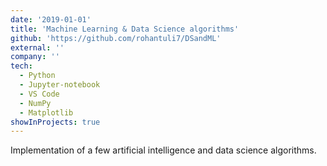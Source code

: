 ```yaml
---
date: '2019-01-01'
title: 'Machine Learning & Data Science algorithms'
github: 'https://github.com/rohantuli7/DSandML'
external: ''
company: ''
tech:
  - Python
  - Jupyter-notebook
  - VS Code
  - NumPy
  - Matplotlib
showInProjects: true
---
```


Implementation of a few artificial intelligence and data science algorithms.